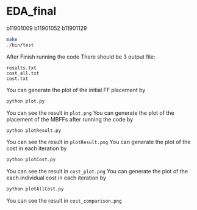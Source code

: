 # EDA_final

b11901009 b11901052 b11901129

```bash
make
./bin/test
```

After Finish running the code
There should be 3 output file:
```
results.txt
cost_all.txt
cost.txt
```

You can generate the plot of the initial FF placement by 
```bash
python plot.py
```
You can see the result in ```plot.png```
You can generate the plot of the placement of the MBFFs after running the code by
```bash
python plotResult.py
```
You can see the result in ```plotResult.png```
You can generate the plot of the cost in each iteration by
```bash
python plotCost.py
```
You can see the result in ```cost_plot.png```
You can generate the plot of the each individual cost in each iteration by
```bash
python plotAllCost.py
```
You can see the result in ```cost_comparison.png```
